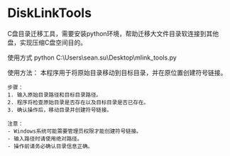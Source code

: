 # DiskLinkTools
C盘目录迁移工具，需要安装python环境，帮助迁移大文件目录软连接到其他盘，实现压缩C盘空间目的。

使用方式 python  C:\Users\sean.su\Desktop\mlink_tools.py 

 使用方法：
    本程序用于将原始目录移动到目标目录，并在原位置创建符号链接。

    步骤：
    1. 输入原始目录路径和目标目录路径。
    2. 程序将检查原始目录是否存在以及目标目录是否已存在。
    3. 确认操作后，移动目录并创建符号链接。

    注意：
    - Windows系统可能需要管理员权限才能创建符号链接。
    - 输入路径时请使用绝对路径。
    - 操作前请务必确认目录信息正确。
    
